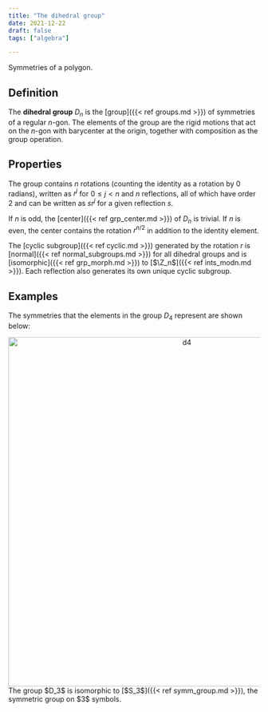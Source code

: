 ```yaml
---
title: "The dihedral group"
date: 2021-12-22
draft: false
tags: ["algebra"]

---
```


Symmetries of a polygon.

## Definition
The **dihedral group** $D_n$ is the [group]({{< ref groups.md >}}) of symmetries of a regular $n$-gon. The elements of the group are the rigid motions that act on the $n$-gon with barycenter at the origin, together with composition as the group operation. 

## Properties
The group contains $n$ rotations (counting the identity as a rotation by $0$ radians), written as $r^j$ for $0 \leq j < n$ and $n$ reflections, all of which have order $2$ and can be written as $sr^j$ for a given reflection $s$. 

If $n$ is odd, the [center]({{< ref grp_center.md >}}) of $D_n$ is trivial. If $n$ is even, the center contains the rotation $r^{n/2}$ in addition to the identity element. 

The [cyclic subgroup]({{< ref cyclic.md >}}) generated by the rotation $r$ is [normal]({{< ref normal_subgroups.md >}}) for all dihedral groups and is [isomorphic]({{< ref grp_morph.md >}}) to [$\Z_n$]({{< ref ints_modn.md >}}). Each reflection also generates its own unique cyclic subgroup. 

## Examples
The symmetries that the elements in the group $D_4$ represent are shown below:
<center><img src="/dihedral.png" title="fig" alt="d4" width="700" height=auto></center>
The group $D_3$ is isomorphic to [$S_3$]({{< ref symm_group.md >}}), the symmetric group on $3$ symbols.